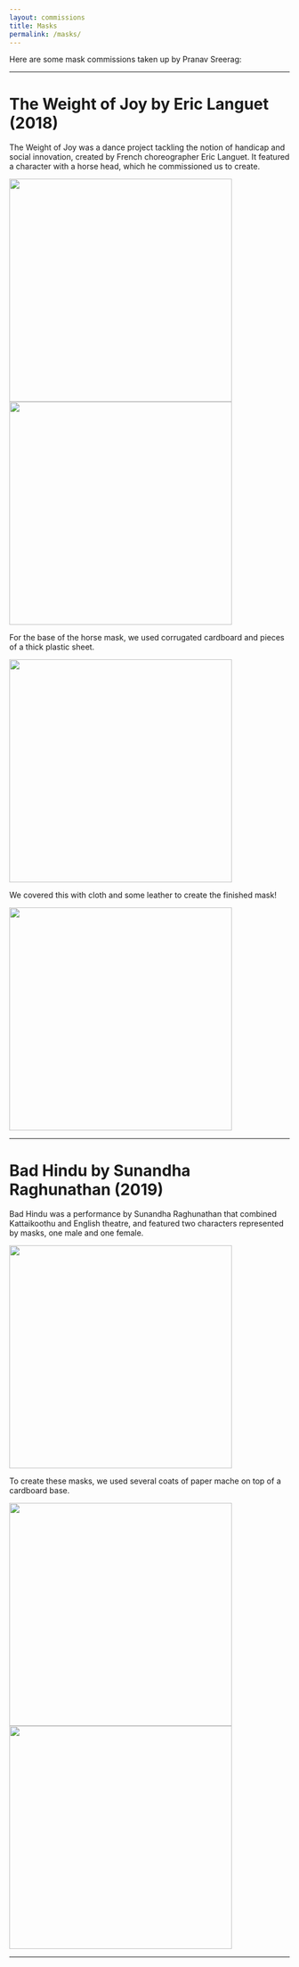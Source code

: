 ```yaml
---
layout: commissions
title: Masks
permalink: /masks/
---
```


Here are some mask commissions taken up by Pranav Sreerag:


<p></p>

<hr>

# The Weight of Joy by Eric Languet (2018)

The Weight of Joy was a dance project tackling the notion of handicap and social innovation, created by French choreographer Eric Languet.  It featured a character with a horse head, which he commissioned us to create.

<div class="pictures-container">
 <img src="../images/commissions/IMG-20180216-WA0025.jpg" class="shrinkToFit" height="400">
  <img src="../images/commissions/IMG-20180216-WA0036-01.jpeg" class="shrinkToFit" height="400">
</div>


For the base of the horse mask, we used corrugated cardboard and pieces of a thick plastic sheet.

<div class="pictures-container">
 <img src="../images/commissions/IMG_20180408_122252.jpg" class="shrinkToFit" height="400">
</div>

We covered this with cloth and some leather to create the finished mask!

<p></p>

<div class="pictures-container">
 <img src="../images/commissions/IMG-20180215-WA0002.jpg" class="shrinkToFit" height="400">
</div>

<p></p>



<hr>

# Bad Hindu by Sunandha Raghunathan (2019)

Bad Hindu was a performance by Sunandha Raghunathan that  combined Kattaikoothu and English theatre, and featured two  characters represented by masks, one male and one female.

<div class="pictures-container">
 <img src="../images/commissions/IMG-20181123-WA0032.jpg" class="shrinkToFit" height="400">
</div>

To create these masks, we used several coats of  paper mache on top of a cardboard base. 

<div class="pictures-container">
 <img src="../images/commissions/IMG-20181122-WA0071.jpg" class="shrinkToFit" height="400">
  <img src="../images/commissions/IMG-20181121-WA0042.jpg" class="shrinkToFit" height="400">
</div>



<hr>
